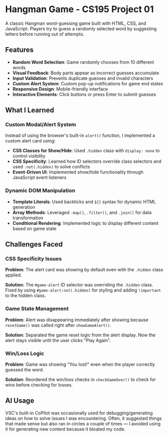 # Hangman Game - CS195 Project 01

A classic Hangman word-guessing game built with HTML, CSS, and JavaScript. Players try to guess a randomly selected word by suggesting letters before running out of attempts.

## Features

- **Random Word Selection**: Game randomly chooses from 10 different words
- **Visual Feedback**: Body parts appear as incorrect guesses accumulate
- **Input Validation**: Prevents duplicate guesses and invalid characters
- **Custom Alert System**: Custom pop-up notifications for game end states
- **Responsive Design**: Mobile-friendly interface
- **Interactive Elements**: Click buttons or press Enter to submit guesses

## What I Learned

### Custom Modal/Alert System
Instead of using the browser's built-in `alert()` function, I implemented a custom alert card using:
- **CSS Classes for Show/Hide**: Used `.hidden` class with `display: none` to control visibility
- **CSS Specificity**: Learned how ID selectors override class selectors and used `:not(.hidden)` to solve conflicts
- **Event-Driven UI**: Implemented show/hide functionality through JavaScript event listeners

### Dynamic DOM Manipulation
- **Template Literals**: Used backticks and `${}` syntax for dynamic HTML generation
- **Array Methods**: Leveraged `.map()`, `.filter()`, and `.join()` for data transformation
- **Conditional Rendering**: Implemented logic to display different content based on game state

## Challenges Faced

### CSS Specificity Issues
**Problem**: The alert card was showing by default even with the `.hidden` class applied.

**Solution**: The `#game-alert` ID selector was overriding the `.hidden` class. Fixed by using `#game-alert:not(.hidden)` for styling and adding `!important` to the hidden class.

### Game State Management
**Problem**: Alert was disappearing immediately after showing because `resetGame()` was called right after `showGameAlert()`.

**Solution**: Separated the game reset logic from the alert display. Now the alert stays visible until the user clicks "Play Again".

### Win/Loss Logic
**Problem**: Game was showing "You lost!" even when the player correctly guessed the word.

**Solution**: Reordered the win/loss checks in `checkGameOver()` to check for wins before checking for losses.

## AI Usage

VSC's built-in CoPilot was occasionally used for debugging/generating ideas on how to solve issues I was encountering. Often, it suggested things that made sense but also ran in circles a couple of times — I avoided using it for generating new content because it bloated my code.
